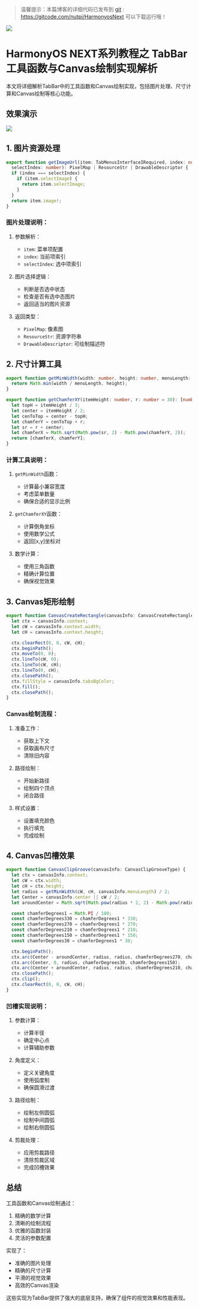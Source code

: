 > 温馨提示：本篇博客的详细代码已发布到 [git](https://gitcode.com/nutpi/HarmonyosNext) : https://gitcode.com/nutpi/HarmonyosNext 可以下载运行哦！

![](https://files.mdnice.com/user/47561/e7866215-2919-4450-90eb-21112b7974a1.png)
# HarmonyOS NEXT系列教程之 TabBar工具函数与Canvas绘制实现解析

本文将详细解析TabBar中的工具函数和Canvas绘制实现，包括图片处理、尺寸计算和Canvas绘制等核心功能。
## 效果演示

![](https://files.mdnice.com/user/47561/c2894823-0343-4de9-a551-e971b3e8daff.gif)
## 1. 图片资源处理

```typescript
export function getImageUrl(item: TabMenusInterfaceIRequired, index: number,
  selectIndex: number): PixelMap | ResourceStr | DrawableDescriptor {
  if (index === selectIndex) {
    if (item.selectImage) {
      return item.selectImage;
    }
  }
  return item.image!;
}
```

### 图片处理说明：
1. 参数解析：
   - `item`: 菜单项配置
   - `index`: 当前项索引
   - `selectIndex`: 选中项索引

2. 图片选择逻辑：
   - 判断是否选中状态
   - 检查是否有选中态图片
   - 返回适当的图片资源

3. 返回类型：
   - `PixelMap`: 像素图
   - `ResourceStr`: 资源字符串
   - `DrawableDescriptor`: 可绘制描述符

## 2. 尺寸计算工具

```typescript
export function getMinWidth(width: number, height: number, menuLength: number = 0): number {
  return Math.min(width / menuLength, height);
}

export function getChamferXY(itemHeight: number, r: number = 30): [number, number] {
  let topH = itemHeight / 3;
  let center = itemHeight / 2;
  let cenToTop = center - topH;
  let chamferY = cenToTop + r;
  let sr = r + center;
  let chamferX = Math.sqrt(Math.pow(sr, 2) - Math.pow(chamferY, 2));
  return [chamferX, chamferY];
}
```

### 计算工具说明：
1. `getMinWidth`函数：
   - 计算最小兼容宽度
   - 考虑菜单数量
   - 确保合适的显示比例

2. `getChamferXY`函数：
   - 计算倒角坐标
   - 使用数学公式
   - 返回[x,y]坐标对

3. 数学计算：
   - 使用三角函数
   - 精确计算位置
   - 确保视觉效果

## 3. Canvas矩形绘制

```typescript
export function CanvasCreateRectangle(canvasInfo: CanvasCreateRectangleType) {
  let ctx = canvasInfo.context;
  let cW = canvasInfo.context.width;
  let cH = canvasInfo.context.height;

  ctx.clearRect(0, 0, cW, cH);
  ctx.beginPath();
  ctx.moveTo(0, 0);
  ctx.lineTo(cW, 0);
  ctx.lineTo(cW, cH);
  ctx.lineTo(0, cH);
  ctx.closePath();
  ctx.fillStyle = canvasInfo.tabsBgColor;
  ctx.fill();
  ctx.closePath();
}
```

### Canvas绘制流程：
1. 准备工作：
   - 获取上下文
   - 获取画布尺寸
   - 清除旧内容

2. 路径绘制：
   - 开始新路径
   - 绘制四个顶点
   - 闭合路径

3. 样式设置：
   - 设置填充颜色
   - 执行填充
   - 完成绘制

## 4. Canvas凹槽效果

```typescript
export function CanvasClipGroove(canvasInfo: CanvasClipGrooveType) {
  let ctx = canvasInfo.context;
  let cW = ctx.width;
  let cH = ctx.height;
  let radius = getMinWidth(cW, cH, canvasInfo.menuLength) / 2;
  let Center = canvasInfo.center || cW / 2;
  let aroundCenter = Math.sqrt(Math.pow(radius * 2, 2) - Math.pow(radius, 2));

  const chamferDegrees1 = Math.PI / 180;
  const chamferDegrees330 = chamferDegrees1 * 330;
  const chamferDegrees270 = chamferDegrees1 * 270;
  const chamferDegrees210 = chamferDegrees1 * 210;
  const chamferDegrees150 = chamferDegrees1 * 150;
  const chamferDegrees30 = chamferDegrees1 * 30;

  ctx.beginPath();
  ctx.arc(Center - aroundCenter, radius, radius, chamferDegrees270, chamferDegrees330);
  ctx.arc(Center, 0, radius, chamferDegrees30, chamferDegrees150);
  ctx.arc(Center + aroundCenter, radius, radius, chamferDegrees210, chamferDegrees270);
  ctx.closePath();
  ctx.clip();
  ctx.clearRect(0, 0, cW, cH);
}
```

### 凹槽实现说明：
1. 参数计算：
   - 计算半径
   - 确定中心点
   - 计算辅助参数

2. 角度定义：
   - 定义关键角度
   - 使用弧度制
   - 确保圆滑过渡

3. 路径绘制：
   - 绘制左侧圆弧
   - 绘制中间圆弧
   - 绘制右侧圆弧

4. 剪裁处理：
   - 应用剪裁路径
   - 清除剪裁区域
   - 完成凹槽效果

## 总结

工具函数和Canvas绘制通过：
1. 精确的数学计算
2. 清晰的绘制流程
3. 优雅的函数封装
4. 灵活的参数配置

实现了：
- 准确的图片处理
- 精确的尺寸计算
- 平滑的视觉效果
- 高效的Canvas渲染

这些实现为TabBar提供了强大的底层支持，确保了组件的视觉效果和性能表现。
